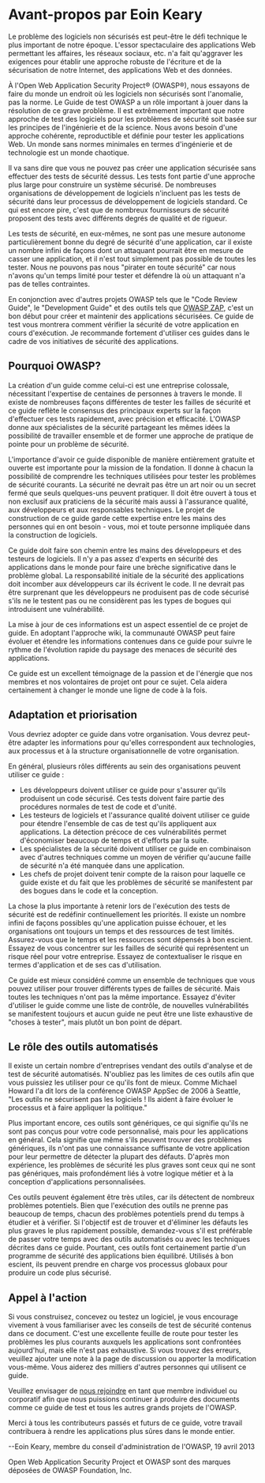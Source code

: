 # Avant-propos par Eoin Keary

Le problème des logiciels non sécurisés est peut-être le défi technique le plus important de notre époque. L'essor spectaculaire des applications Web permettant les affaires, les réseaux sociaux, etc. n'a fait qu'aggraver les exigences pour établir une approche robuste de l'écriture et de la sécurisation de notre Internet, des applications Web et des données.

À l'Open Web Application Security Project® (OWASP®), nous essayons de faire du monde un endroit où les logiciels non sécurisés sont l'anomalie, pas la norme. Le Guide de test OWASP a un rôle important à jouer dans la résolution de ce grave problème. Il est extrêmement important que notre approche de test des logiciels pour les problèmes de sécurité soit basée sur les principes de l'ingénierie et de la science. Nous avons besoin d'une approche cohérente, reproductible et définie pour tester les applications Web. Un monde sans normes minimales en termes d'ingénierie et de technologie est un monde chaotique.

Il va sans dire que vous ne pouvez pas créer une application sécurisée sans effectuer des tests de sécurité dessus. Les tests font partie d'une approche plus large pour construire un système sécurisé. De nombreuses organisations de développement de logiciels n'incluent pas les tests de sécurité dans leur processus de développement de logiciels standard. Ce qui est encore pire, c'est que de nombreux fournisseurs de sécurité proposent des tests avec différents degrés de qualité et de rigueur.

Les tests de sécurité, en eux-mêmes, ne sont pas une mesure autonome particulièrement bonne du degré de sécurité d'une application, car il existe un nombre infini de façons dont un attaquant pourrait être en mesure de casser une application, et il n'est tout simplement pas possible de toutes les tester. Nous ne pouvons pas nous "pirater en toute sécurité" car nous n'avons qu'un temps limité pour tester et défendre là où un attaquant n'a pas de telles contraintes.

En conjonction avec d'autres projets OWASP tels que le "Code Review Guide", le "Development Guide" et des outils tels que [OWASP ZAP](https://www.zaproxy.org/), c'est un bon début pour créer et maintenir des applications sécurisées. Ce guide de test vous montrera comment vérifier la sécurité de votre application en cours d'exécution. Je recommande fortement d'utiliser ces guides dans le cadre de vos initiatives de sécurité des applications.

## Pourquoi OWASP?

La création d'un guide comme celui-ci est une entreprise colossale, nécessitant l'expertise de centaines de personnes à travers le monde. Il existe de nombreuses façons différentes de tester les failles de sécurité et ce guide reflète le consensus des principaux experts sur la façon d'effectuer ces tests rapidement, avec précision et efficacité. L'OWASP donne aux spécialistes de la sécurité partageant les mêmes idées la possibilité de travailler ensemble et de former une approche de pratique de pointe pour un problème de sécurité.

L'importance d'avoir ce guide disponible de manière entièrement gratuite et ouverte est importante pour la mission de la fondation. Il donne à chacun la possibilité de comprendre les techniques utilisées pour tester les problèmes de sécurité courants. La sécurité ne devrait pas être un art noir ou un secret fermé que seuls quelques-uns peuvent pratiquer. Il doit être ouvert à tous et non exclusif aux praticiens de la sécurité mais aussi à l'assurance qualité, aux développeurs et aux responsables techniques. Le projet de construction de ce guide garde cette expertise entre les mains des personnes qui en ont besoin - vous, moi et toute personne impliquée dans la construction de logiciels.

Ce guide doit faire son chemin entre les mains des développeurs et des testeurs de logiciels. Il n'y a pas assez d'experts en sécurité des applications dans le monde pour faire une brèche significative dans le problème global. La responsabilité initiale de la sécurité des applications doit incomber aux développeurs car ils écrivent le code. Il ne devrait pas être surprenant que les développeurs ne produisent pas de code sécurisé s'ils ne le testent pas ou ne considèrent pas les types de bogues qui introduisent une vulnérabilité.

La mise à jour de ces informations est un aspect essentiel de ce projet de guide. En adoptant l'approche wiki, la communauté OWASP peut faire évoluer et étendre les informations contenues dans ce guide pour suivre le rythme de l'évolution rapide du paysage des menaces de sécurité des applications.

Ce guide est un excellent témoignage de la passion et de l'énergie que nos membres et nos volontaires de projet ont pour ce sujet. Cela aidera certainement à changer le monde une ligne de code à la fois.

## Adaptation et priorisation

Vous devriez adopter ce guide dans votre organisation. Vous devrez peut-être adapter les informations pour qu'elles correspondent aux technologies, aux processus et à la structure organisationnelle de votre organisation.

En général, plusieurs rôles différents au sein des organisations peuvent utiliser ce guide :

- Les développeurs doivent utiliser ce guide pour s'assurer qu'ils produisent un code sécurisé. Ces tests doivent faire partie des procédures normales de test de code et d'unité.
- Les testeurs de logiciels et l'assurance qualité doivent utiliser ce guide pour étendre l'ensemble de cas de test qu'ils appliquent aux applications. La détection précoce de ces vulnérabilités permet d'économiser beaucoup de temps et d'efforts par la suite.
- Les spécialistes de la sécurité doivent utiliser ce guide en combinaison avec d'autres techniques comme un moyen de vérifier qu'aucune faille de sécurité n'a été manquée dans une application.
- Les chefs de projet doivent tenir compte de la raison pour laquelle ce guide existe et du fait que les problèmes de sécurité se manifestent par des bogues dans le code et la conception.

La chose la plus importante à retenir lors de l'exécution des tests de sécurité est de redéfinir continuellement les priorités. Il existe un nombre infini de façons possibles qu'une application puisse échouer, et les organisations ont toujours un temps et des ressources de test limités. Assurez-vous que le temps et les ressources sont dépensés à bon escient. Essayez de vous concentrer sur les failles de sécurité qui représentent un risque réel pour votre entreprise. Essayez de contextualiser le risque en termes d'application et de ses cas d'utilisation.

Ce guide est mieux considéré comme un ensemble de techniques que vous pouvez utiliser pour trouver différents types de failles de sécurité. Mais toutes les techniques n'ont pas la même importance. Essayez d'éviter d'utiliser le guide comme une liste de contrôle, de nouvelles vulnérabilités se manifestent toujours et aucun guide ne peut être une liste exhaustive de "choses à tester", mais plutôt un bon point de départ.

## Le rôle des outils automatisés

Il existe un certain nombre d'entreprises vendant des outils d'analyse et de test de sécurité automatisés. N'oubliez pas les limites de ces outils afin que vous puissiez les utiliser pour ce qu'ils font de mieux. Comme Michael Howard l'a dit lors de la conférence OWASP AppSec de 2006 à Seattle, "Les outils ne sécurisent pas les logiciels ! Ils aident à faire évoluer le processus et à faire appliquer la politique."

Plus important encore, ces outils sont génériques, ce qui signifie qu'ils ne sont pas conçus pour votre code personnalisé, mais pour les applications en général. Cela signifie que même s'ils peuvent trouver des problèmes génériques, ils n'ont pas une connaissance suffisante de votre application pour leur permettre de détecter la plupart des défauts. D'après mon expérience, les problèmes de sécurité les plus graves sont ceux qui ne sont pas génériques, mais profondément liés à votre logique métier et à la conception d'applications personnalisées.

Ces outils peuvent également être très utiles, car ils détectent de nombreux problèmes potentiels. Bien que l'exécution des outils ne prenne pas beaucoup de temps, chacun des problèmes potentiels prend du temps à étudier et à vérifier. Si l'objectif est de trouver et d'éliminer les défauts les plus graves le plus rapidement possible, demandez-vous s'il est préférable de passer votre temps avec des outils automatisés ou avec les techniques décrites dans ce guide. Pourtant, ces outils font certainement partie d'un programme de sécurité des applications bien équilibré. Utilisés à bon escient, ils peuvent prendre en charge vos processus globaux pour produire un code plus sécurisé.

## Appel à l'action

Si vous construisez, concevez ou testez un logiciel, je vous encourage vivement à vous familiariser avec les conseils de test de sécurité contenus dans ce document. C'est une excellente feuille de route pour tester les problèmes les plus courants auxquels les applications sont confrontées aujourd'hui, mais elle n'est pas exhaustive. Si vous trouvez des erreurs, veuillez ajouter une note à la page de discussion ou apporter la modification vous-même. Vous aiderez des milliers d'autres personnes qui utilisent ce guide.

Veuillez envisager de [nous rejoindre](https://owasp.org/membership/) en tant que membre individuel ou corporatif afin que nous puissions continuer à produire des documents comme ce guide de test et tous les autres grands projets de l'OWASP.

Merci à tous les contributeurs passés et futurs de ce guide, votre travail contribuera à rendre les applications plus sûres dans le monde entier.

--Eoin Keary, membre du conseil d'administration de l'OWASP, 19 avril 2013

Open Web Application Security Project et OWASP sont des marques déposées de OWASP Foundation, Inc.
